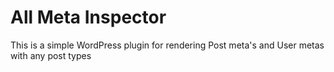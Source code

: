 All Meta Inspector
====================

This is a simple WordPress plugin for rendering Post meta's and User metas with any post types

